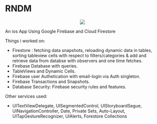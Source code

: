 # RNDM

<p align="center">
<img src="https://img.shields.io/badge/Swift-5.0-green.svg" />
</p>


An ios App Using Google Firebase and Cloud Firestore

Things i worked on:
- Firestore : fetching data snapshots, reloading dynamic data in tables, sorting tableview cells with respect to filters/categories & add and retrieve data from databse with observers and one time fetches.
- Firebase Database with queries.
- TableViews and Dynamic Cells.
- Firebase user Authetication with email-login via Auth singleton.
- Firebase Transactions and Snapshots.
- Database Security: Firebase security rules and features.


Other services used:
- UITextViewDelegate, UISegmentedControl, UIStoryboardSegue, UINavigationController, Date, Private Sets, Auto-Layout, UITapGestureRecognizer, UIAlerts, Forestore Collections
